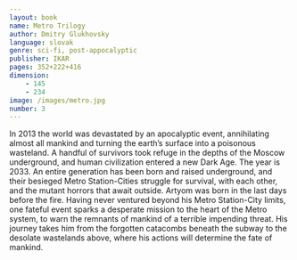 ```yaml
---
layout: book
name: Metro Trilogy
author: Dmitry Glukhovsky
language: slovak
genre: sci-fi, post-appocalyptic
publisher: IKAR
pages: 352+222+416
dimension:
    - 145
    - 234
image: /images/metro.jpg
number: 3
---
```

<p>
 In 2013 the world was devastated by an apocalyptic event, annihilating almost all mankind and turning 
 the earth’s surface into a poisonous wasteland. A handful of survivors took refuge in the depths of the Moscow underground, 
 and human civilization entered a new Dark Age. The year is 2033. An entire generation has been born and raised underground, 
 and their besieged Metro Station-Cities struggle for survival, with each other, and the mutant horrors that await outside.
  Artyom was born in the last days before the fire. Having never ventured beyond his Metro Station-City limits, one fateful 
  event sparks a desperate mission to the heart of the Metro system, to warn the remnants of mankind of a terrible impending threat.
   His journey takes him from the forgotten catacombs beneath the subway to the desolate wastelands above, 
   where his actions will determine the fate of mankind.
   </p>